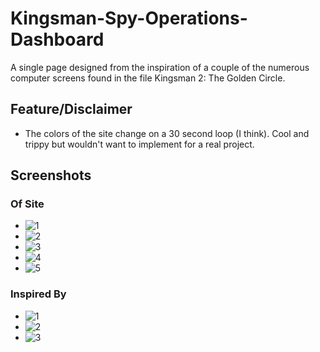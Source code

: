 # Kingsman-Spy-Operations-Dashboard
A single page designed from the inspiration of a couple of the numerous computer screens found in the file Kingsman 2: The Golden Circle.

## Feature/Disclaimer
- The colors of the site change on a 30 second loop (I think). Cool and trippy but wouldn't want to implement for a real project.

## Screenshots

### Of Site
- ![1](https://i.imgur.com/LoVOtvl.png)
- ![2](https://i.imgur.com/ygyRNU5.png)
- ![3](https://i.imgur.com/ymawzN3.png)
- ![4](https://i.imgur.com/QZah1pi.png)
- ![5](https://i.imgur.com/wbTe0jX.png)

### Inspired By
- ![1](https://i.imgur.com/5DeUrX9.png)
- ![2](https://i.imgur.com/1oI6qrG.png)
- ![3](https://i.imgur.com/bWAoGxV.png)
